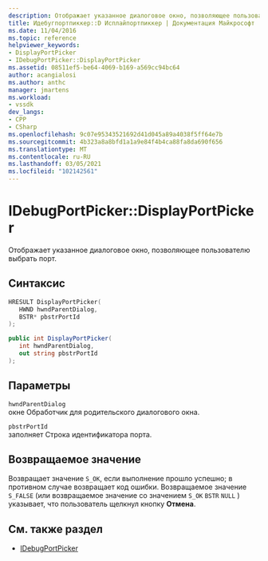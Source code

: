 ```yaml
---
description: Отображает указанное диалоговое окно, позволяющее пользователю выбрать порт.
title: Идебугпортпиккер::D Исплайпортпиккер | Документация Майкрософт
ms.date: 11/04/2016
ms.topic: reference
helpviewer_keywords:
- DisplayPortPicker
- IDebugPortPicker::DisplayPortPicker
ms.assetid: 08511ef5-be64-4069-b169-a569cc94bc64
author: acangialosi
ms.author: anthc
manager: jmartens
ms.workload:
- vssdk
dev_langs:
- CPP
- CSharp
ms.openlocfilehash: 9c07e95343521692d41d045a89a4038f5ff64e7b
ms.sourcegitcommit: 4b323a8a8bfd1a1a9e84f4b4ca88fa8da690f656
ms.translationtype: MT
ms.contentlocale: ru-RU
ms.lasthandoff: 03/05/2021
ms.locfileid: "102142561"
---
```

# <a name="idebugportpickerdisplayportpicker"></a>IDebugPortPicker::DisplayPortPicker
Отображает указанное диалоговое окно, позволяющее пользователю выбрать порт.

## <a name="syntax"></a>Синтаксис

```cpp
HRESULT DisplayPortPicker(
   HWND hwndParentDialog,
   BSTR* pbstrPortId
);
```

```csharp
public int DisplayPortPicker(
   int hwndParentDialog,
   out string pbstrPortId
);
```

## <a name="parameters"></a>Параметры
`hwndParentDialog`\
окне Обработчик для родительского диалогового окна.

`pbstrPortId`\
заполняет Строка идентификатора порта.

## <a name="return-value"></a>Возвращаемое значение
 Возвращает значение `S_OK`, если выполнение прошло успешно; в противном случае возвращает код ошибки. Возвращаемое значение `S_FALSE` (или возвращаемое значение со значением `S_OK` `BSTR` `NULL` ) указывает, что пользователь щелкнул кнопку **Отмена**.

## <a name="see-also"></a>См. также раздел
- [IDebugPortPicker](../../../extensibility/debugger/reference/idebugportpicker.md)
